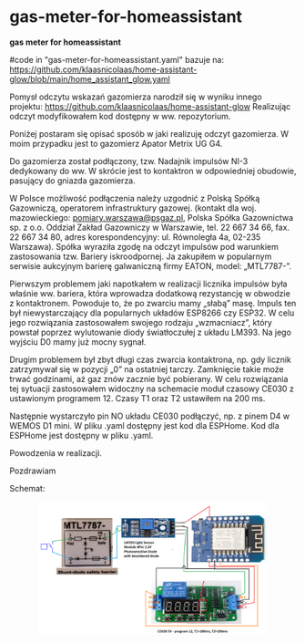 # gas-meter-for-homeassistant
<b>gas meter for homeassistant</b>

#code in "gas-meter-for-homeassistant.yaml" bazuje na: https://github.com/klaasnicolaas/home-assistant-glow/blob/main/home_assistant_glow.yaml

Pomysł odczytu wskazań gazomierza narodził się w wyniku innego projektu: https://github.com/klaasnicolaas/home-assistant-glow
Realizując odczyt modyfikowałem kod dostępny w ww. repozytorium.

Poniżej postaram się opisać sposób w jaki realizuję odczyt gazomierza. W moim przypadku jest to gazomierz Apator Metrix UG G4.

Do gazomierza został podłączony, tzw. Nadajnik impulsów NI-3 dedykowany do ww. W skrócie jest to kontaktron w odpowiedniej obudowie, pasujący do gniazda gazomierza.

W Polsce możliwość podłączenia należy uzgodnić z Polską Spółką Gazowniczą, operatorem infrastruktury gazowej. (kontakt dla woj. mazowieckiego: pomiary.warszawa@psgaz.pl, Polska Spółka Gazownictwa sp. z o.o. Oddział Zakład Gazowniczy w Warszawie, tel. 22 667 34 66, fax. 22 667 34 80, adres korespondencyjny: ul. Równoległa 4a, 02-235 Warszawa). Spółka wyraziła zgodę na odczyt impulsów pod warunkiem zastosowania tzw. Bariery iskroodpornej. Ja zakupiłem w popularnym serwisie aukcyjnym barierę galwaniczną firmy EATON, model: „MTL7787-”.

Pierwszym problemem jaki napotkałem w realizacji licznika impulsów była właśnie ww. bariera, która wprowadza dodatkową rezystancję w obwodzie z kontaktronem. Powoduje to, że po zwarciu mamy „słabą” masę. Impuls ten był niewystarczający dla popularnych układów ESP8266 czy ESP32. W celu jego rozwiązania zastosowałem swojego rodzaju „wzmacniacz”, który powstał poprzez wylutowanie diody światłoczułej z układu LM393. Na jego wyjściu D0 mamy już mocny sygnał.

Drugim problemem był zbyt długi czas zwarcia kontaktrona, np. gdy licznik zatrzymywał się w pozycji „0” na ostatniej tarczy. Zamknięcie takie może trwać godzinami, aż gaz znów zacznie być pobierany. W celu rozwiązania tej sytuacji zastosowałem widoczny na schemacie moduł czasowy CE030 z ustawionym programem 12. Czasy T1 oraz T2 ustawiłem na 200 ms.

Następnie wystarczyło pin NO układu CE030 podłączyć, np. z pinem D4 w WEMOS D1 mini. W pliku .yaml dostępny jest kod dla ESPHome.
 Kod dla ESPHome jest dostępny w pliku .yaml.

Powodzenia w realizacji.

Pozdrawiam 

Schemat:
<p align="center">
  <img width="80%" src="scheme.png">
</p>
